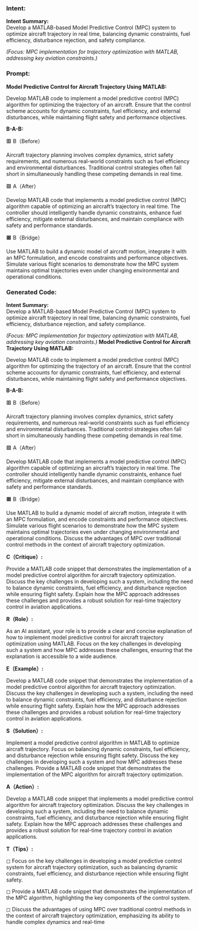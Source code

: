 ### Intent:
**Intent Summary:**  
Develop a MATLAB-based Model Predictive Control (MPC) system to optimize aircraft trajectory in real time, balancing dynamic constraints, fuel efficiency, disturbance rejection, and safety compliance.  

*(Focus: MPC implementation for trajectory optimization with MATLAB, addressing key aviation constraints.)*

### Prompt:
**Model Predictive Control for Aircraft Trajectory Using MATLAB:**

Develop MATLAB code to implement a model predictive control (MPC) algorithm for optimizing the trajectory of an aircraft. Ensure that the control scheme accounts for dynamic constraints, fuel efficiency, and external disturbances, while maintaining flight safety and performance objectives.

**B-A-B:**

🟥 B（Before）

Aircraft trajectory planning involves complex dynamics, strict safety requirements, and numerous real-world constraints such as fuel efficiency and environmental disturbances. Traditional control strategies often fall short in simultaneously handling these competing demands in real time.

🟩 A（After）

Develop MATLAB code that implements a model predictive control (MPC) algorithm capable of optimizing an aircraft’s trajectory in real time. The controller should intelligently handle dynamic constraints, enhance fuel efficiency, mitigate external disturbances, and maintain compliance with safety and performance standards.

🟧 B（Bridge）

Use MATLAB to build a dynamic model of aircraft motion, integrate it with an MPC formulation, and encode constraints and performance objectives. Simulate various flight scenarios to demonstrate how the MPC system maintains optimal trajectories even under changing environmental and operational conditions.

### Generated Code:
**Intent Summary:**  
Develop a MATLAB-based Model Predictive Control (MPC) system to optimize aircraft trajectory in real time, balancing dynamic constraints, fuel efficiency, disturbance rejection, and safety compliance.  

*(Focus: MPC implementation for trajectory optimization with MATLAB, addressing key aviation constraints.)*
**Model Predictive Control for Aircraft Trajectory Using MATLAB:**

Develop MATLAB code to implement a model predictive control (MPC) algorithm for optimizing the trajectory of an aircraft. Ensure that the control scheme accounts for dynamic constraints, fuel efficiency, and external disturbances, while maintaining flight safety and performance objectives.

**B-A-B:**

🟥 B（Before）

Aircraft trajectory planning involves complex dynamics, strict safety requirements, and numerous real-world constraints such as fuel efficiency and environmental disturbances. Traditional control strategies often fall short in simultaneously handling these competing demands in real time.

🟩 A（After）

Develop MATLAB code that implements a model predictive control (MPC) algorithm capable of optimizing an aircraft’s trajectory in real time. The controller should intelligently handle dynamic constraints, enhance fuel efficiency, mitigate external disturbances, and maintain compliance with safety and performance standards.

🟧 B（Bridge）

Use MATLAB to build a dynamic model of aircraft motion, integrate it with an MPC formulation, and encode constraints and performance objectives. Simulate various flight scenarios to demonstrate how the MPC system maintains optimal trajectories even under changing environmental and operational conditions. Discuss the advantages of MPC over traditional control methods in the context of aircraft trajectory optimization.

**C（Critique）:**

Provide a MATLAB code snippet that demonstrates the implementation of a model predictive control algorithm for aircraft trajectory optimization. Discuss the key challenges in developing such a system, including the need to balance dynamic constraints, fuel efficiency, and disturbance rejection while ensuring flight safety. Explain how the MPC approach addresses these challenges and provides a robust solution for real-time trajectory control in aviation applications.

**R（Role）:**

As an AI assistant, your role is to provide a clear and concise explanation of how to implement model predictive control for aircraft trajectory optimization using MATLAB. Focus on the key challenges in developing such a system and how MPC addresses these challenges, ensuring that the explanation is accessible to a wide audience.

**E（Example）:**

Develop a MATLAB code snippet that demonstrates the implementation of a model predictive control algorithm for aircraft trajectory optimization. Discuss the key challenges in developing such a system, including the need to balance dynamic constraints, fuel efficiency, and disturbance rejection while ensuring flight safety. Explain how the MPC approach addresses these challenges and provides a robust solution for real-time trajectory control in aviation applications.

**S（Solution）:**

Implement a model predictive control algorithm in MATLAB to optimize aircraft trajectory. Focus on balancing dynamic constraints, fuel efficiency, and disturbance rejection while ensuring flight safety. Discuss the key challenges in developing such a system and how MPC addresses these challenges. Provide a MATLAB code snippet that demonstrates the implementation of the MPC algorithm for aircraft trajectory optimization.

**A（Action）:**

Develop a MATLAB code snippet that implements a model predictive control algorithm for aircraft trajectory optimization. Discuss the key challenges in developing such a system, including the need to balance dynamic constraints, fuel efficiency, and disturbance rejection while ensuring flight safety. Explain how the MPC approach addresses these challenges and provides a robust solution for real-time trajectory control in aviation applications.

**T（Tips）:**

◻ Focus on the key challenges in developing a model predictive control system for aircraft trajectory optimization, such as balancing dynamic constraints, fuel efficiency, and disturbance rejection while ensuring flight safety.

◻ Provide a MATLAB code snippet that demonstrates the implementation of the MPC algorithm, highlighting the key components of the control system.

◻ Discuss the advantages of using MPC over traditional control methods in the context of aircraft trajectory optimization, emphasizing its ability to handle complex dynamics and real-time
